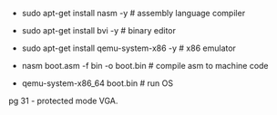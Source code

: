* sudo apt-get install nasm -y			# assembly language compiler
* sudo apt-get install bvi -y 			# binary editor
* sudo apt-get install qemu-system-x86 -y	# x86 emulator

* nasm boot.asm -f bin -o boot.bin		# compile asm to machine code
* qemu-system-x86_64 boot.bin			# run OS

pg 31 - protected mode VGA.


